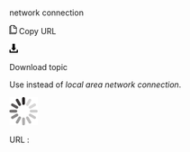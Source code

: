 # 

network connection

![Copy URL](media/network-connection/Copy.png)
Copy URL

![Download](media/network-connection/Download.png)

Download topic

Use instead of *local area network connection*.

![In progress](media/network-connection/activity-large.gif)

URL :
